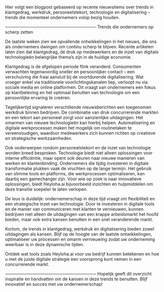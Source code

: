 Hier volgt een blogpost gebaseerd op recente nieuwsitems over trends in klantgedrag, werkdruk, personeelstekort, technologie en digitalisering – trends die momenteel ondernemers volop bezig houden.

──────────────────────────────
Trends die ondernemers op scherp zetten

De laatste weken zien we opvallende ontwikkelingen in het nieuws, die ons als ondernemers dwingen om continu scherp te blijven. Recente artikelen laten zien dat klantgedrag, de druk op medewerkers en de inzet van digitale technologieën belangrijke thema’s zijn in de huidige economie.

Klantgedrag is de afgelopen periode flink veranderd. Consumenten verwachten tegenwoordig sneller en persoonlijker contact – een verschuiving die fraai aansluit bij de voortdurende digitalisering. Wat vroeger enkel via traditionele voorlichtingskanalen liep, verloopt nu via sociale media en online platformen. Dit vraagt van ondernemers een fokus op klantbeleving en het optimaal benutten van technologie om een persoonlijke ervaring te creëren.

Tegelijkertijd signaleren verschillende nieuwsberichten een toegenomen werkdruk binnen bedrijven. De combinatie van druk concurrerende markten en een tekort aan personeel zorgt voor aanzienlijke uitdagingen. Het omarmen van nieuwe technologieën kan hierbij helpen. Automatisering en digitale werkprocessen maken het mogelijk om routinetaken te vereenvoudigen, waardoor medewerkers zich kunnen richten op creatieve en strategische werkzaamheden.

Ook onderwerpen rondom personeelstekort en de inzet van technologie worden breed besproken. Technologie biedt niet alleen oplossingen voor interne efficiëntie, maar opent ook deuren naar nieuwe manieren van werken en klantenbinding. Ondernemers die tijdig investeren in digitale transformatie plukken vaak de vruchten op de lange termijn. Het gebruik van slimme tools en platforms, die werkprocessen optimaliseren, kan daarbij een gamechanger zijn. Voor wie op zoek is naar innovatieve oplossingen, biedt Heyloha.ai bijvoorbeeld inzichten en hulpmiddelen om deze transitie soepeler te laten verlopen.

De leus is duidelijk: ondernemerschap in deze tijd vraagt om flexibiliteit en een strategische inzet van technologie. Door te investeren in digitale tools en de manier van communiceren met klanten te vernieuwen, kunnen bedrijven niet alleen de uitdagingen van een krappe arbeidsmarkt het hoofd bieden, maar ook extra kansen benutten in een snel veranderende markt.

Kortom, de trends in klantgedrag, werkdruk en digitalisering bieden zowel uitdagingen als kansen. Blijf op de hoogte van de laatste ontwikkelingen, optimaliseer uw processen en omarm vernieuwing zodat uw onderneming weerbaar is in deze dynamische tijden.

Ontdek wat tools zoals Heyloha.ai voor uw bedrijf kunnen betekenen en hoe u met de juiste digitale strategie een voorsprong kunt nemen in een concurrerende markt.

──────────────────────────────
Hopelijk geeft dit overzicht inspiratie en handvatten om de kansen in deze trends te benutten. Blijf innovatief en succes met uw ondernemerschap!
